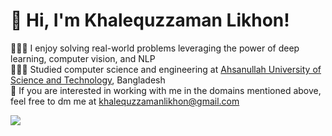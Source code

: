 
# 👋 Hi, I'm Khalequzzaman Likhon!
👩🏻‍💻 I enjoy solving real-world problems leveraging the power of deep learning, computer vision, and NLP<br/>
👩🏻‍🎓 Studied computer science and engineering at [Ahsanullah University of Science and Technology](https://www.aust.edu/), Bangladesh<br/>
💭 If you are interested in working with me in the domains mentioned above, feel free to dm me at khalequzzamanlikhon@gmail.com <br/>

<!-- GitHub stats from https://github.com/anuraghazra/github-readme-stats -->
![](https://github-readme-stats.vercel.app/api?username=khalequzzamanlikhon&theme=radical&hide_border=false&include_all_commits=true&count_private=true)<br/>
